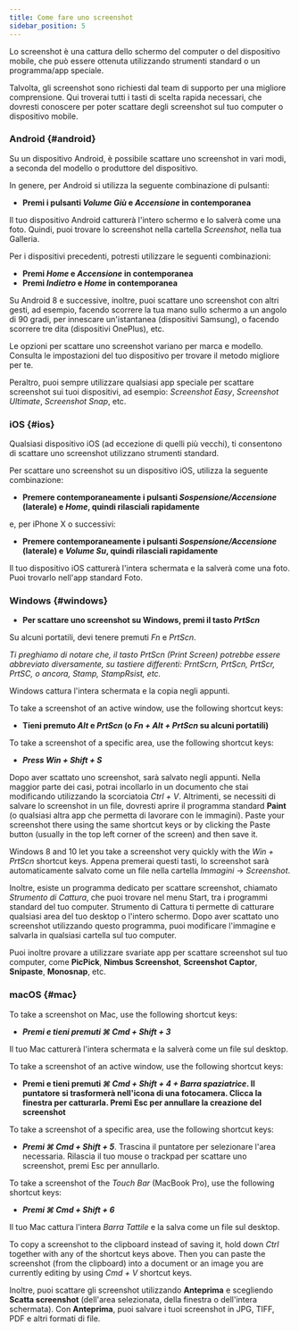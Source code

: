 ```yaml
---
title: Come fare uno screenshot
sidebar_position: 5
---
```


Lo screenshot è una cattura dello schermo del computer o del dispositivo mobile, che può essere ottenuta utilizzando strumenti standard o un programma/app speciale.

Talvolta, gli screenshot sono richiesti dal team di supporto per una migliore comprensione. Qui troverai tutti i tasti di scelta rapida necessari, che dovresti conoscere per poter scattare degli screenshot sul tuo computer o dispositivo mobile.

### Android {#android}

Su un dispositivo Android, è possibile scattare uno screenshot in vari modi, a seconda del modello o produttore del dispositivo.

In genere, per Android si utilizza la seguente combinazione di pulsanti:

- **Premi i pulsanti *Volume Giù* e *Accensione* in contemporanea**

Il tuo dispositivo Android catturerà l'intero schermo e lo salverà come una foto. Quindi, puoi trovare lo screenshot nella cartella *Screenshot*, nella tua Galleria.

Per i dispositivi precedenti, potresti utilizzare le seguenti combinazioni:

- **Premi *Home* e *Accensione* in contemporanea**
- **Premi *Indietro* e *Home* in contemporanea**

Su Android 8 e successive, inoltre, puoi scattare uno screenshot con altri gesti, ad esempio, facendo scorrere la tua mano sullo schermo a un angolo di 90 gradi, per innescare un'istantanea (dispositivi Samsung), o facendo scorrere tre dita (dispositivi OnePlus), etc.

Le opzioni per scattare uno screenshot variano per marca e modello. Consulta le impostazioni del tuo dispositivo per trovare il metodo migliore per te.

Peraltro, puoi sempre utilizzare qualsiasi app speciale per scattare screenshot sui tuoi dispositivi, ad esempio: *Screenshot Easy*, *Screenshot Ultimate*, *Screenshot Snap*, etc.

### iOS {#ios}

Qualsiasi dispositivo iOS (ad eccezione di quelli più vecchi), ti consentono di scattare uno screenshot utilizzano strumenti standard.

Per scattare uno screenshot su un dispositivo iOS, utilizza la seguente combinazione:

- **Premere contemporaneamente i pulsanti *Sospensione/Accensione* (laterale) e *Home*, quindi rilasciali rapidamente**

e, per iPhone X o successivi:

- **Premere contemporaneamente i pulsanti *Sospensione/Accensione* (laterale) e *Volume Su*, quindi rilasciali rapidamente**

Il tuo dispositivo iOS catturerà l'intera schermata e la salverà come una foto. Puoi trovarlo nell'app standard Foto.

### Windows {#windows}

- **Per scattare uno screenshot su Windows, premi il tasto *PrtScn***

Su alcuni portatili, devi tenere premuti *Fn* e *PrtScn*.

*Ti preghiamo di notare che, il tasto PrtScn (Print Screen) potrebbe essere abbreviato diversamente, su tastiere differenti: PrntScrn, PrtScn, PrtScr, PrtSC, o ancora, Stamp, StampRsist, etc.*

Windows cattura l'intera schermata e la copia negli appunti.

To take a screenshot of an active window, use the following shortcut keys:

- **Tieni premuto *Alt* e *PrtScn* (o *Fn + Alt + PrtScn* su alcuni portatili)**

To take a screenshot of a specific area, use the following shortcut keys:

- ***Press ***Win + Shift + S******

Dopo aver scattato uno screenshot, sarà salvato negli appunti. Nella maggior parte dei casi, potrai incollarlo in un documento che stai modificando utilizzando la scorciatoia *Ctrl + V*. Altrimenti, se necessiti di salvare lo screenshot in un file, dovresti aprire il programma standard **Paint** (o qualsiasi altra app che permetta di lavorare con le immagini). Paste your screenshot there using the same shortcut keys or by clicking the Paste button (usually in the top left corner of the screen) and then save it.

Windows 8 and 10 let you take a screenshot very quickly with the *Win + PrtScn* shortcut keys. Appena premerai questi tasti, lo screenshot sarà automaticamente salvato come un file nella cartella *Immagini* → *Screenshot*.

Inoltre, esiste un programma dedicato per scattare screenshot, chiamato *Strumento di Cattura*, che puoi trovare nel menu Start, tra i programmi standard del tuo computer. Strumento di Cattura ti permette di catturare qualsiasi area del tuo desktop o l'intero schermo. Dopo aver scattato uno screenshot utilizzando questo programma, puoi modificare l'immagine e salvarla in qualsiasi cartella sul tuo computer.

Puoi inoltre provare a utilizzare svariate app per scattare screenshot sul tuo computer, come **PicPick**, **Nimbus Screenshot**, **Screenshot Captor**, **Snipaste**, **Monosnap**, etc.

### macOS {#mac}

To take a screenshot on Mac, use the following shortcut keys:

- ***Premi e tieni premuti ***⌘ Cmd + Shift + 3******

Il tuo Mac catturerà l'intera schermata e la salverà come un file sul desktop.

To take a screenshot of an active window, use the following shortcut keys:

- **Premi e tieni premuti *⌘ Cmd + Shift + 4 + Barra spaziatrice*. Il puntatore si trasformerà nell'icona di una fotocamera. Clicca la finestra per catturarla. Premi Esc per annullare la creazione del screenshot**

To take a screenshot of a specific area, use the following shortcut keys:

- ***Premi ***⌘ Cmd + Shift + 5******. Trascina il puntatore per selezionare l'area necessaria. Rilascia il tuo mouse o trackpad per scattare uno screenshot, premi Esc per annullarlo.

To take a screenshot of the *Touch Bar* (MacBook Pro), use the following shortcut keys:

- ***Premi ***⌘ Cmd + Shift + 6******

Il tuo Mac cattura l'intera *Barra Tattile* e la salva come un file sul desktop.

To copy a screenshot to the clipboard instead of saving it, hold down *Ctrl* together with any of the shortcut keys above. Then you can paste the screenshot (from the clipboard) into a document or an image you are currently editing by using *Cmd + V* shortcut keys.

Inoltre, puoi scattare gli screenshot utilizzando **Anteprima** e scegliendo **Scatta screenshot** (dell'area selezionata, della finestra o dell'intera schermata). Con **Anteprima**, puoi salvare i tuoi screenshot in JPG, TIFF, PDF e altri formati di file.
